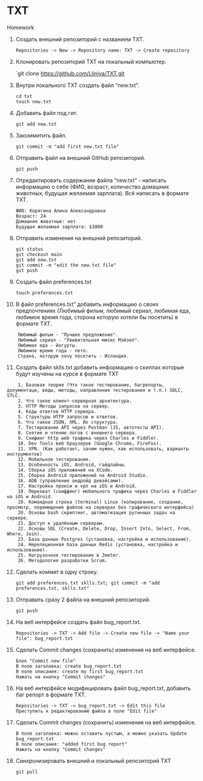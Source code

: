 # TXT
Homework

1. Создать внешний репозиторий c названием TXT.

	`Repositories -> New -> Repository name: TXT -> Create repository`

2. Клонировать репозиторий TXT на локальный компьютер.

	`git clone https://github.com/Lliniya/TXT.git

3. Внутри локального TXT создать файл “new.txt”.
	```
	cd txt
	touch new.txt
	```
4. Добавить файл под гит.

	`git add new.txt`

5. Закоммитить файл.

	`git commit -m "add first new.txt file"`

6. Отправить файл на внешний GitHub репозиторий.

	`git push`

7. Отредактировать содержание файла “new.txt” - написать информацию о себе (ФИО, возраст, количество домашних животных, будущая желаемая зарплата). Всё написать в формате TXT.
	```
	ФИО: Корягина Алина Александровна
	Возраст: 24
	Домашние животные: нет
	Будущая желаемая зарплата: $3000
	```
8. Отправить изменения на внешний репозиторий.
	```
	git status
	git checkout main
	git add new.txt
	git commit -m "edit the new.txt file"
	git push
	```
9. Создать файл preferences.txt

	`touch preferences.txt`

10. В файл preferences.txt” добавить информацию о своих предпочтениях (Любимый фильм, любимый сериал, любимая еда, любимое время года, сторона которую хотели бы посетить) в формате TXT.
```
	Любимый фильм - "Лучшее предложение".
	Любимый сериал - "Увивительная мисис Мэйзел".
	Любимая еда - йогурты.
	Любимое время года - лето.
	Страна, которую хочу посетить - Исландия.
```

11. Создать файл sklls.txt добавить информацию о скиллах которые будут изучены на курсе в формате TXT
```
	1. Базовая теория (Что такое тестирование, багрепорты, документаци, виды, методы, направления тестирования и т.п.) SDLC, STLC.
	2. Что такое клиент-серверная архитектура.
	3. HTTP Методы запросов на сервер.
	4. Коды ответов HTTP сервера.
	5. Структуры HTTP запросов и ответов.
	6. Что такое JSON, XML. Их структура.
	7. Тестирование API через Postman (JS, автотесты API).
	8. Снятие и чтение логов c внешнего сервера.
	9. Снифинг http web трафика через Charles и Fiddler.
	10. Dev Tools веб браузеров (Google Chrome, FireFox).
	11. VPN. (Как работает, зачем нужен, как использовать, варианты инструментов)
	12. Мобильное тестирование.
	13. Особенность iOS, Android, гайдлайны.
	14. Сборка iOS приложений на XCode. 
	15. Сборка Android приложений на Android Studio.
	16. ADB (управление андройд девайсами).
	17. Настройка прокси и vpn на iOS и Android.
	18. Перехват (сниффинг) мобильного трафика через Charles и Fiddler на iOS и Android.
	19. Командная строка (terminal) Linux (копирование, создание, просмотр, перемещение файлов на серверах без графического интерфейса)
	20. Основы bash скриптинг, автоматизация рутинных задач на сервере.
	21. Доступ к удалённым серверам.
	22. Основы SQL (Create, Delete, Drop, Insert Into, Select, From, Where, Join).
	23. База данных Postgres (установка, настройка и использование).
	24. Нереляционная база данных Redis (установка, настройка и использование).
	25. Нагрузочное тестирование в Jmeter.
	26. Методология разработки Scrum.
```
12. Сделать коммит в одну строку.

	`git add preferences.txt sklls.txt; git commit -m "add preferences.txt, sklls.txt"`

13. Отправить сразу 2 файла на внешний репозиторий.

	`git push`

14. На веб интерфейсе создать файл bug_report.txt.

	`Repositories -> TXT -> Add file -> Create new file -> "Name your file": bug_report.txt`

15. Сделать Commit changes (сохранить) изменения на веб интерфейсе.
	```
	Блок "Commit new file"
	В поле заголовка: create bug_report.txt
	В поле описания: create my first bug_report.txt
	Нажать на кнопку "Commit changes"
	```
16. На веб интерфейсе модифицировать файл bug_report.txt, добавить баг репорт в формате TXT.
	```
	Repositories -> TXT -> bug_report.txt -> Edit this file 
	Приступить к редактированию файла в поле "Edit file"
	```
17. Сделать Commit changes (сохранить) изменения на веб интерфейсе.
	```
	В поле заголовка: можно оставить пустым, а можно указать Update bug_report.txt
	В поле описания: "added first bug report"
	Нажать на кнопку "Commit changes"
	```
18. Синхронизировать внешний и локальный репозиторий TXT

	`git pull`
